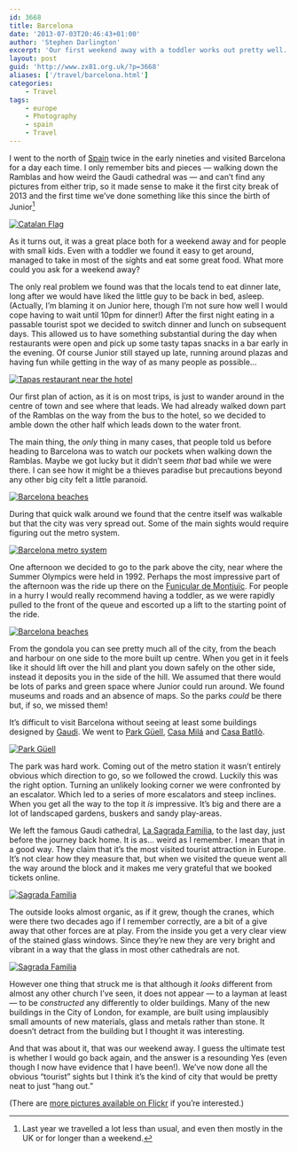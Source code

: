 ```yaml
---
id: 3668
title: Barcelona
date: '2013-07-03T20:46:43+01:00'
author: 'Stephen Darlington'
excerpt: 'Our first weekend away with a toddler works out pretty well.'
layout: post
guid: 'http://www.zx81.org.uk/?p=3668'
aliases: ['/travel/barcelona.html']
categories:
    - Travel
tags:
    - europe
    - Photography
    - spain
    - Travel
---
```


I went to the north of [Spain](http://www.zx81.org.uk/travel/walking-in-andaluca-spain.html "Walking in Andalucía, Spain") twice in the early nineties and visited Barcelona for a day each time. I only remember bits and pieces — walking down the Ramblas and how weird the Gaudi cathedral was — and can’t find any pictures from either trip, so it made sense to make it the first city break of 2013 and the first time we’ve done something like this since the birth of Junior[^1]

[![Catalan Flag](https://i0.wp.com/farm8.staticflickr.com/7050/8689483818_f3893e8b18.jpg?resize=500%2C333)](http://www.flickr.com/photos/stephendarlington/8689483818/ "Catalan Flag by stephendarlington, on Flickr")

As it turns out, it was a great place both for a weekend away and for people with small kids. Even with a toddler we found it easy to get around, managed to take in most of the sights and eat some great food. What more could you ask for a weekend away?

The only real problem we found was that the locals tend to eat dinner late, long after we would have liked the little guy to be back in bed, asleep. (Actually, I’m blaming it on Junior here, though I’m not sure how well I would cope having to wait until 10pm for dinner!) After the first night eating in a passable tourist spot we decided to switch dinner and lunch on subsequent days. This allowed us to have something substantial during the day when restaurants were open and pick up some tasty tapas snacks in a bar early in the evening. Of course Junior still stayed up late, running around plazas and having fun while getting in the way of as many people as possible…

[![Tapas restaurant near the hotel](https://i0.wp.com/farm8.staticflickr.com/7056/8688360867_690b346d3b.jpg?resize=500%2C333)](http://www.flickr.com/photos/stephendarlington/8688360867/ "Tapas restaurant near the hotel by stephendarlington, on Flickr")

Our first plan of action, as it is on most trips, is just to wander around in the centre of town and see where that leads. We had already walked down part of the Ramblas on the way from the bus to the hotel, so we decided to amble down the other half which leads down to the water front.

The main thing, the *only* thing in many cases, that people told us before heading to Barcelona was to watch our pockets when walking down the Ramblas. Maybe we got lucky but it didn’t seem *that* bad while we were there. I can see how it might be a thieves paradise but precautions beyond any other big city felt a little paranoid.

[![Barcelona beaches](https://i0.wp.com/farm8.staticflickr.com/7049/8688364747_59035db521.jpg?resize=500%2C333)](http://www.flickr.com/photos/stephendarlington/8688364747/ "Barcelona beaches by stephendarlington, on Flickr")

During that quick walk around we found that the centre itself was walkable but that the city was very spread out. Some of the main sights would require figuring out the metro system.

[![Barcelona metro system](https://i0.wp.com/farm8.staticflickr.com/7051/8688365875_5fac2f94e9.jpg?resize=500%2C333)](http://www.flickr.com/photos/stephendarlington/8688365875/ "Barcelona metro system by stephendarlington, on Flickr")

One afternoon we decided to go to the park above the city, near where the Summer Olympics were held in 1992. Perhaps the most impressive part of the afternoon was the ride up there on the [Funicular de Montjuïc](http://www.barcelonaturisme.com/Teleferic-de-Montjuic/_vf-SMlY1yItM-U_l9RgLJoJPG-BcW4K5Nh9zolHzbfEENooK14z2qjx0HfoEx19QU0JqQiVARw-OFMNYiQ24QrKtOADQrx7k-hrp0RndPiUQ4kYehg95HA). For people in a hurry I would really recommend having a toddler, as we were rapidly pulled to the front of the queue and escorted up a lift to the starting point of the ride.

[![Barcelona beaches](https://i0.wp.com/farm8.staticflickr.com/7047/8688362645_55158e0248.jpg?resize=500%2C333)](http://www.flickr.com/photos/stephendarlington/8688362645/ "Barcelona beaches by stephendarlington, on Flickr")

From the gondola you can see pretty much all of the city, from the beach and harbour on one side to the more built up centre. When you get in it feels like it should lift over the hill and plant you down safely on the other side, instead it deposits you in the side of the hill. We assumed that there would be lots of parks and green space where Junior could run around. We found museums and roads and an absence of maps. So the parks *could* be there but, if so, we missed them!

It’s difficult to visit Barcelona without seeing at least some buildings designed by [Gaudi](https://en.wikipedia.org/wiki/Antoni_Gaud%C3%AD). We went to [Park Güell](http://www.parkguell.es/en/portada), [Casa Milá](http://www.aviewoncities.com/barcelona/casamila.htm) and [Casa Batllò](http://www.casabatllo.es).

[![Park Güell](https://i0.wp.com/farm8.staticflickr.com/7045/8688369229_dcb9dc04c2.jpg?resize=500%2C333)](http://www.flickr.com/photos/stephendarlington/8688369229/ "Park Güell by stephendarlington, on Flickr")

The park was hard work. Coming out of the metro station it wasn’t entirely obvious which direction to go, so we followed the crowd. Luckily this was the right option. Turning an unlikely looking corner we were confronted by an escalator. Which led to a series of more escalators and steep inclines. When you get all the way to the top it *is* impressive. It’s big and there are a lot of landscaped gardens, buskers and sandy play-areas.

We left the famous Gaudi cathedral, [La Sagrada Familia](http://www.sagradafamilia.cat/sf-eng/?lang=0), to the last day, just before the journey back home. It is as… weird as I remember. I mean that in a good way. They claim that it’s the most visited tourist attraction in Europe. It’s not clear how they measure that, but when we visited the queue went all the way around the block and it makes me very grateful that we booked tickets online.

[![Sagrada Familia](https://i0.wp.com/farm8.staticflickr.com/7052/8688373969_3146554c77.jpg?resize=500%2C333)](http://www.flickr.com/photos/stephendarlington/8688373969/ "Sagrada Familia by stephendarlington, on Flickr")

The outside looks almost organic, as if it grew, though the cranes, which were there two decades ago if I remember correctly, are a bit of a give away that other forces are at play. From the inside you get a very clear view of the stained glass windows. Since they’re new they are very bright and vibrant in a way that the glass in most other cathedrals are not.

[![Sagrada Familia](https://i0.wp.com/farm8.staticflickr.com/7045/8688377933_d8686406d9.jpg?resize=375%2C500)](http://www.flickr.com/photos/stephendarlington/8688377933/ "Sagrada Familia by stephendarlington, on Flickr")

However one thing that struck me is that although it *looks* different from almost any other church I’ve seen, it does not appear — to a layman at least — to be *constructed* any differently to older buildings. Many of the new buildings in the City of London, for example, are built using implausibly small amounts of new materials, glass and metals rather than stone. It doesn’t detract from the building but I thought it was interesting.

And that was about it, that was our weekend away. I guess the ultimate test is whether I would go back again, and the answer is a resounding Yes (even though I now have evidence that I have been!). We’ve now done all the obvious “tourist” sights but I think it’s the kind of city that would be pretty neat to just “hang out.”

(There are [more pictures available on Flickr](http://www.flickr.com/photos/stephendarlington/sets/72157633355523863/) if you’re interested.)
[^1]: Last year we travelled a lot less than usual, and even then mostly in the UK or for longer than a weekend.

